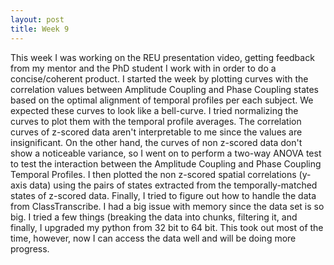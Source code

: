 ```yaml
---
layout: post
title: Week 9
---
```

This week I was working on the REU presentation video, getting feedback from my mentor and the PhD student I work with in order to do a concise/coherent product. 
I started the week by plotting curves with the correlation values between Amplitude Coupling and Phase Coupling states based on the optimal alignment of temporal profiles per each subject. We expected these curves to look like a bell-curve. I tried normalizing the curves to plot them with the temporal profile averages. The correlation curves of z-scored data aren't interpretable to me since the values are insignificant. On the other hand, the curves of non z-scored data don't show a noticeable variance, so I went on to perform a two-way ANOVA test to test the interaction between the Amplitude Coupling and Phase Coupling Temporal Profiles. I then plotted the non z-scored spatial correlations (y-axis data) using the pairs of states extracted from the temporally-matched states of z-scored data.
Finally, I tried to figure out how to handle the data from ClassTranscribe. I had a big issue with memory since the data set is so big. I tried a few things (breaking the data into chunks, filtering it, and finally, I upgraded my python from 32 bit to 64 bit. This took out most of the time, however, now I can access the data well and will be doing more progress.
